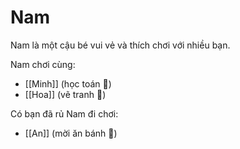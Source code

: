 # Nam
Nam là một cậu bé vui vẻ và thích chơi với nhiều bạn.

Nam chơi cùng:
- [[Minh]] (học toán 📖)
- [[Hoa]] (vẽ tranh 🎨)

Có bạn đã rủ Nam đi chơi:
- [[An]] (mời ăn bánh 🍪)
